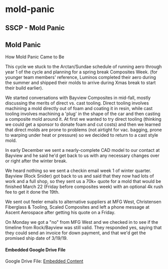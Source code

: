 # mold-panic

## SSCP - Mold Panic

## Mold Panic

How Mold Panic Came to Be

This cycle we stuck to the Arctan/Sundae schedule of running aero through year 1 of the cycle and planning for a spring break Composites Week. (for younger team members' reference, Luminos completed their aero during the summer and shipped their molds to arrive during Xmas break to start their build earlier).&#x20;

We started conversations with Bayview Composites in mid-fall, mostly discussing the merits of direct vs. cast tooling. Direct tooling involves machining a mold directly out of foam and coating it in resin, while cast tooling involves machining a 'plug' in the shape of the car and then casting a composite mold around it. At first we wanted to try direct tooling (thinking we could get a sponsor to donate foam and cut costs) and then we learned that direct molds are prone to problems (not airtight for vac. bagging, prone to warping under heat or pressure) so we decided to return to a cast style mold.&#x20;

In early December we sent a nearly-complete CAD model to our contact at Bayview and he said he'd get back to us with any necessary changes over or right after the winter break.&#x20;

We heard nothing so we sent a checkin email week 1 of winter quarter. Bayview (Rock Snider) got back to us and said that they now had lots of work and a full shop, so they sent us a 70k+ quote for a mold that would be finished March 22 (Friday before composites week) with an optional 4k rush fee to get it done the 19th.&#x20;

We sent out feeler emails to alternative suppliers at MFG West, Christensen Fiberglass & Tooling, Scaled Composites and left a phone message at Ascent Aerospace after getting his quote on a Friday.

On Monday we got a "no" from MFG West and we checked in to see if the timeline from Rock/Bayview was still valid. They responded yes, saying that they could send an invoice for down payment, and that we'd get the promised ship date of 3/19/19.

#### Embedded Google Drive File

Google Drive File: [Embedded Content](https://drive.google.com/embeddedfolderview?id=1rRPedpW4A1bJqt8zHg-_zkBtCo5_G1P2#list)
